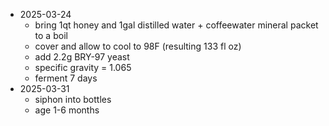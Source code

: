 - 2025-03-24
  - bring 1qt honey and 1gal distilled water + coffeewater mineral packet to a boil
  - cover and allow to cool to 98F (resulting 133 fl oz)
  - add 2.2g BRY-97 yeast
  - specific gravity = 1.065
  - ferment 7 days
- 2025-03-31
  - siphon into bottles
  - age 1-6 months
